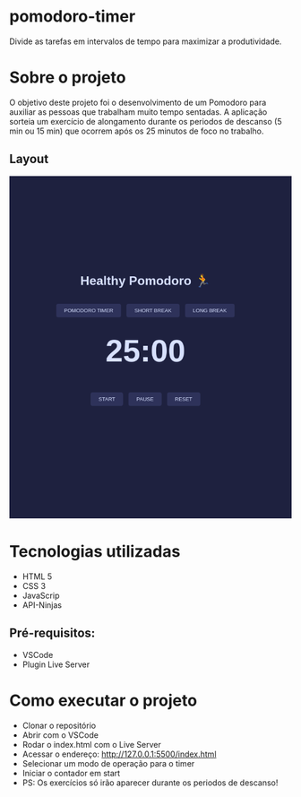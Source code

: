 # pomodoro-timer
Divide as tarefas em intervalos de tempo para maximizar a produtividade.

# Sobre o projeto

O objetivo deste projeto foi o desenvolvimento de um Pomodoro para auxiliar as pessoas que trabalham muito tempo sentadas. A aplicação sorteia um exercício de alongamento durante os periodos de descanso (5 min ou 15 min) que ocorrem após os 25 minutos de foco no trabalho.

 ## Layout

![web_home](https://github.com/vinicius-lab365/project-images/blob/main/pomodoro-timer/sc-pomodoro-timer.png)

# Tecnologias utilizadas

 - HTML 5
 - CSS 3
 - JavaScrip
 - API-Ninjas

 ## Pré-requisitos: 
- VSCode
- Plugin Live Server

 # Como executar o projeto

 - Clonar o repositório
 - Abrir com o VSCode
 - Rodar o index.html com o Live Server
 - Acessar o endereço: http://127.0.0.1:5500/index.html
 - Selecionar um modo de operação para o timer
 - Iniciar o contador em start
 - PS: Os exercícios só irão aparecer durante os periodos de descanso!
